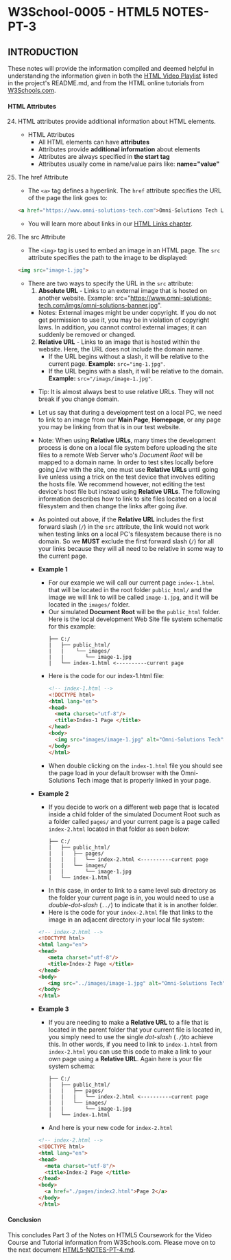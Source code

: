 
# W3School-0005 - HTML5 NOTES-PT-3


## INTRODUCTION

These notes will provide the information compiled and deemed helpful in understanding the information given in both the [HTML Video Playlist](https://www.youtube.com/playlist?list=PLr6-GrHUlVf_ZNmuQSXdS197Oyr1L9sPB) listed in the project's README.md, and from the HTML online tutorials from [W3Schools.com](https://www.w3schools.com/).

#### HTML Attributes

24. HTML attributes provide additional information about HTML elements.
	* HTML Attributes
		* All HTML elements can have **attributes**
		* Attributes provide **additional information** about elements
		* Attributes are always specified in **the start tag**
		* Attributes usually come in name/value pairs like: **name="value"**

26. The href Attribute
	* The `<a>` tag defines a hyperlink. The `href` attribute specifies the URL of the page the link goes to:
	```html
	<a href="https://www.omni-solutions-tech.com">Omni-Solutions Tech Link</a>
	```
	* You will learn more about links in our [HTML Links chapter](https://www.w3schools.com/html/html_links.asp).

27. The src Attribute
	* The `<img>` tag is used to embed an image in an HTML page. The `src` attribute specifies the path to the image to be displayed:
	```html
	<img src="image-1.jpg">
	```
	* There are two ways to specify the URL in the `src` attribute:
		1. **Absolute URL** - Links to an external image that is hosted on another website. Example: src="https://www.omni-solutions-tech.com/imgs/omni-solutions-banner.jpg".
		* Notes: External images might be under copyright. If you do not get permission to use it, you may be in violation of copyright laws. In addition, you cannot control external images; it can suddenly be removed or changed.
		2. **Relative URL** - Links to an image that is hosted within the website. Here, the URL does not include the domain name.
			* If the URL begins without a slash, it will be relative to the current page. **Example:** `src="img-1.jpg"`.
			* If the URL begins with a slash, it will be relative to the domain. **Example:** `src="/imags/image-1.jpg"`.
		* Tip: It is almost always best to use relative URLs. They will not break if you change domain.

		* Let us say that during a development test on a local PC, we need to link to an image from our **Main Page**, **Homepage**, or any page you may be linking from that is in our test website.
		* Note: When using **Relative URLs**, many times the development process is done on a local file system before uploading the site files to a remote Web Server who's *Document Root* will be mapped to a domain name. In order to test sites locally before going *Live* with the site, one must use **Relative URLs** until going live unless using a trick on the test device that involves editing the hosts file. We recommend however, not editing the test device's host file but instead using **Relative URLs**.  The following information describes how to link to site files located on a local filesystem and then change the links after going *live*.

		* As pointed out above, if the **Relative URL** includes the first forward slash (`/`) in the `src` attribute, the link would not work when testing links on a local PC's filesystem because there is no domain. So we **MUST** exclude the first forward slash (`/`) for all your links because they will all need to be relative in some way to the current page.
		* **Example 1**
			* For our example we will call our current page `index-1.html` that will be located in the root folder `public_html/` and the image we will link to will be called `image-1.jpg`, and it will be located in the `images/` folder.
			* Our simulated **Document Root** will be the `public_html` folder. Here is the local development Web Site file system schematic for this example:
				```
				├── C:/
				|   ├── public_html/
				|   |    └── images/
				|   |       └── image-1.jpg
				|   └── index-1.html <----------current page
				```
			* Here is the code for our index-1.html file:
				```html
				<!-- index-1.html -->
				<!DOCTYPE html>
				<html lang="en">
			  <head>
			      <meta charset="utf-8"/>
			      <title>Index-1 Page </title>
			  </head>
			  <body>
			      <img src="images/image-1.jpg" alt="Omni-Solutions Tech">
			  </body>
				</html>
				```
			* When double clicking on the `index-1.html` file you should see the page load in your default browser with the Omni-Solutions Tech image that is properly linked in your page.

		* **Example 2**
		 	* If you decide to work on a different web page that is located inside a child folder of the simulated Document Root such as a folder called `pages/` and your current page is a page called `index-2.html` located in that folder as seen below:
				```
				├── C:/
				|   ├── public_html/
				|   |   ├── pages/
				|   |   |   └── index-2.html <----------current page
				|   |   └── images/
				|   |       └── image-1.jpg
				|   └── index-1.html
				```
			* In this case, in order to link to a same level sub directory as the folder your current page is in, you would need to use a *double-dot-slash* (`../`) to indicate that it is in another folder.
			* Here is the code for your `index-2.html` file that links to the image in an adjacent directory in your local file system:
			```html
			<!-- index-2.html -->
			<!DOCTYPE html>
			<html lang="en">
			<head>
			   <meta charset="utf-8"/>
			   <title>Index-2 Page </title>
			</head>
			<body>
			   <img src="../images/image-1.jpg" alt="Omni-Solutions Tech">
			</body>
			</html>
			```
		* **Example 3**
		 	* If you are needing to make a **Relative URL** to a file that is located in the parent folder that your current file is located in, you simply need to use the single *dot-slash* (`./`)to achieve this. In other words, if you need to link to `index-1.html` from `index-2.html` you can use this code to make a link to your own page using a **Relative URL**. Again here is your file system schema:
				```
				├── C:/
				|   ├── public_html/
				|   |   ├── pages/
				|   |   |   └── index-2.html <----------current page
				|   |   └── images/
				|   |       └── image-1.jpg
				|   └── index-1.html
				```
			* And here is your new code for `index-2.html`
			```html
			<!-- index-2.html -->
			<!DOCTYPE html>
			<html lang="en">
			<head>
			  <meta charset="utf-8"/>
			  <title>Index-2 Page </title>
			</head>
			<body>
			  <a href="./pages/index2.html">Page 2</a>
			</body>
			</html>
			```

#### Conclusion
This concludes Part 3 of the Notes on HTML5 Coursework for the Video Course and Tutorial information from W3Schools.com. Please move on to the next document [HTML5-NOTES-PT-4.md](https://github.com/AdamRj-765/W3School-0005/blob/master/COURSE_NOTES/HTML5-NOTES-PT-4.md).
